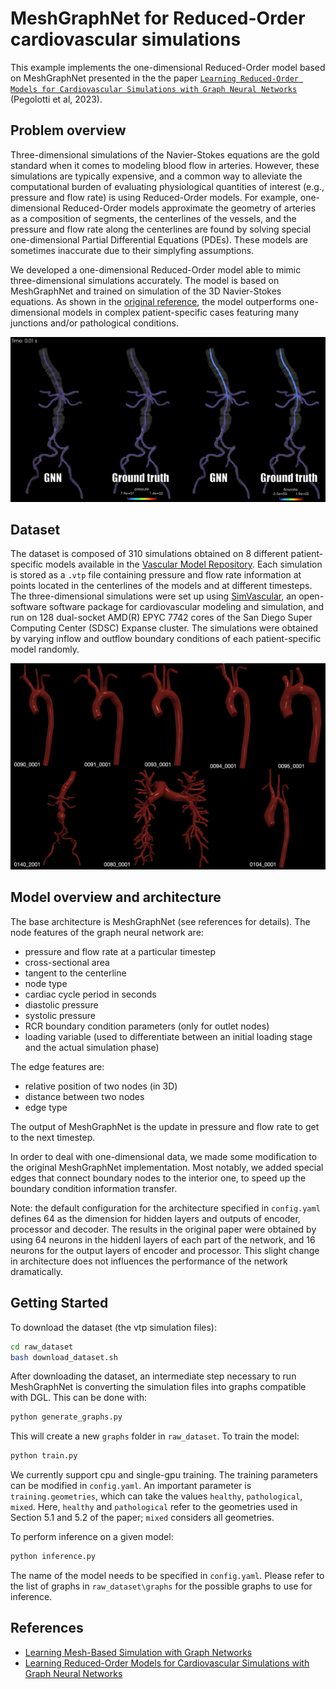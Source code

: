 # MeshGraphNet for Reduced-Order cardiovascular simulations

This example implements the one-dimensional Reduced-Order model based on 
MeshGraphNet presented in the the paper [`Learning Reduced-Order Models for Cardiovascular Simulations with Graph Neural Networks`](https://arxiv.org/abs/2303.07310) (Pegolotti et al, 2023).


## Problem overview
Three-dimensional simulations of the Navier-Stokes equations are the gold standard 
when it comes to modeling blood flow in arteries. However, these simulations are 
typically expensive, and a common way to alleviate the computational burden of
evaluating physiological quantities of interest (e.g., pressure and flow rate) is 
using Reduced-Order models. For example, one-dimensional Reduced-Order models
approximate the geometry of arteries as a composition of segments, 
the centerlines of the vessels, and the pressure and flow rate along the centerlines
are found by solving special one-dimensional Partial Differential Equations (PDEs).
These models are sometimes inaccurate due to their simplyfing assumptions. 

We developed a one-dimensional Reduced-Order model able to mimic 
three-dimensional simulations accurately. The model is based on MeshGraphNet and 
trained on simulation of the 3D Navier-Stokes equations. As shown in the [original
reference](https://arxiv.org/abs/2303.07310), the model outperforms one-dimensional 
models in complex patient-specific cases featuring many junctions and/or 
pathological conditions.

<p align="center">
  <img src="../../../docs/img/bloodflow_1d_mgn_results.gif" alt="Comparison between 
  the MeshGraphNet prediction and the ground truth for pressure."/>
</p>

## Dataset
The dataset is composed of 310 simulations obtained on 8 different
patient-specific models available in the [Vascular Model Repository](www.vascularmodel.com).
Each simulation is stored as a `.vtp` file containing pressure and flow rate information
at points located in the centerlines of the models and at different timesteps.
The three-dimensional simulations were set up using [SimVascular](www.simvascular.org),
an open-software software package for cardiovascular modeling and simulation, and
run on 128 dual-socket AMD(R) EPYC 7742 cores of the San Diego Super Computing 
Center (SDSC) Expanse cluster. The simulations were obtained by varying inflow 
and outflow boundary conditions of each patient-specific model randomly.

<p align="center">
  <img src="../../../docs/img/bloodflow_1d_mgn_geometries.png" alt="Patient-specific
  deometries contained in the dataset."/>
</p>

## Model overview and architecture
The base architecture is MeshGraphNet (see references for details). The node features
of the graph neural network are:
- pressure and flow rate at a particular timestep
- cross-sectional area
- tangent to the centerline
- node type
- cardiac cycle period in seconds
- diastolic pressure 
- systolic pressure
- RCR boundary condition parameters (only for outlet nodes)
- loading variable (used to differentiate between an initial loading stage and 
the actual simulation phase)

The edge features are:
- relative position of two nodes (in 3D)
- distance between two nodes
- edge type

The output of MeshGraphNet is the update in pressure and flow rate to get to the
next timestep.

In order to deal with one-dimensional data, we made some modification to the
original MeshGraphNet implementation. Most notably, we added special edges 
that connect boundary nodes to the interior one, to speed up the boundary
condition information transfer. 

Note: the default configuration for the architecture specified in `config.yaml`
defines 64 as the dimension for hidden layers and outputs of encoder, processor 
and decoder. The results in the original paper were obtained by using 64 neurons
in the hiddenl layers of each part of the network, and 16 neurons for the output
layers of encoder and processor. This slight change in architecture does not 
influences the performance of the network dramatically.

## Getting Started
To download the dataset (the vtp simulation files):
```bash
cd raw_dataset
bash download_dataset.sh
```
After downloading the dataset, an intermediate step necessary to run MeshGraphNet
is converting the simulation files into graphs compatible with DGL. This can be 
done with:
```bash
python generate_graphs.py
```
This will create a new `graphs` folder in `raw_dataset`. To train the model:
```bash
python train.py
```
We currently support cpu and single-gpu training. The training parameters can be 
modified in `config.yaml`. An important parameter is `training.geometries`, 
which can take the values `healthy`, `pathological`, `mixed`. 
Here, `healthy` and `pathological` refer to the geometries used in
Section 5.1 and 5.2 of the paper; `mixed` considers all geometries.

To perform inference on a given model:
```bash
python inference.py
```
The name of the model needs to be specified in `config.yaml`. Please refer to 
the list of graphs in `raw_dataset\graphs` for the possible graphs to use for
inference.

## References

- [Learning Mesh-Based Simulation with Graph Networks](https://arxiv.org/abs/2010.03409)
- [Learning Reduced-Order Models for Cardiovascular Simulations with Graph Neural Networks](https://arxiv.org/abs/2303.07310)
